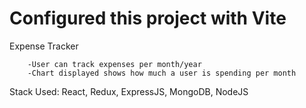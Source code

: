 # Configured this project with Vite

Expense Tracker

        -User can track expenses per month/year
        -Chart displayed shows how much a user is spending per month

Stack Used: React, Redux, ExpressJS, MongoDB, NodeJS
